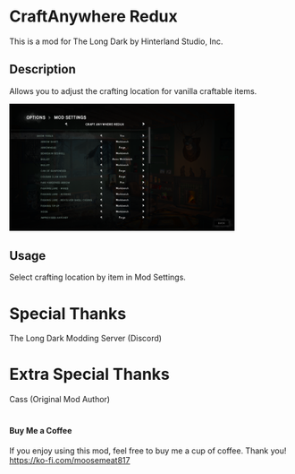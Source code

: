 # CraftAnywhere Redux	
This is a mod for The Long Dark by Hinterland Studio, Inc.

## Description
Allows you to adjust the crafting location for vanilla craftable items.

<img src="https://github.com/moosemeat817/images/blob/main/CraftAnywhereReduxMenu.png" width="80%">


## Usage
Select crafting location by item in Mod Settings.


# Special Thanks
The Long Dark Modding Server (Discord)

# Extra Special Thanks
Cass (Original Mod Author)

# 

#### Buy Me a Coffee
If you enjoy using this mod, feel free to buy me a cup of coffee.  Thank you!
https://ko-fi.com/moosemeat817
